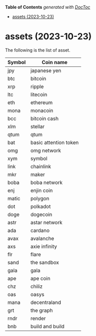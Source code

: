 <!-- START doctoc generated TOC please keep comment here to allow auto update -->
<!-- DON'T EDIT THIS SECTION, INSTEAD RE-RUN doctoc TO UPDATE -->
**Table of Contents**  *generated with [DocToc](https://github.com/thlorenz/doctoc)*

- [assets (2023-10-23)](#assets-2023-10-23)

<!-- END doctoc generated TOC please keep comment here to allow auto update -->

# assets (2023-10-23)

The following is the list of asset.

Symbol | Coin name
------------ | ------------
jpy | japanese yen
btc | bitcoin
xrp | ripple
ltc | litecoin
eth | ethereum
mona | monacoin
bcc | bitcoin cash
xlm | stellar
qtum | qtum
bat | basic attention token
omg | omg network
xym | symbol
link | chainlink
mkr | maker
boba | boba network
enj | enjin coin
matic | polygon
dot | polkadot
doge | dogecoin
astr | astar network
ada | cardano
avax | avalanche
axs | axie infinity
flr | flare
sand | the sandbox
gala | gala
ape | ape coin
chz | chiliz
oas | oasys
mana | decentraland
grt | the graph
rndr | render
bnb | build and build
